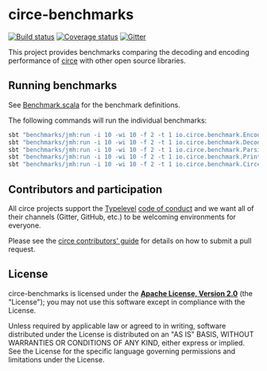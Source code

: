 # circe-benchmarks

[![Build status](https://img.shields.io/travis/circe/circe-benchmark/master.svg)](https://travis-ci.org/circe/circe-benchmark)
[![Coverage status](https://img.shields.io/codecov/c/github/circe/circe-spray/master.svg)](https://codecov.io/github/circe/circe-benchmark)
[![Gitter](https://img.shields.io/badge/gitter-join%20chat-green.svg)](https://gitter.im/circe/circe)

This project provides benchmarks comparing the decoding and encoding performance of [circe][circe] with other open source libraries.

## Running benchmarks

See [Benchmark.scala](modules/benchmarks/src/main/scala/io/circe/benchmark/Benchmark.scala) for the benchmark definitions.

The following commands will run the individual benchmarks:
```bash
sbt "benchmarks/jmh:run -i 10 -wi 10 -f 2 -t 1 io.circe.benchmark.EncodingBenchmark"
sbt "benchmarks/jmh:run -i 10 -wi 10 -f 2 -t 1 io.circe.benchmark.DecodingBenchmark"
sbt "benchmarks/jmh:run -i 10 -wi 10 -f 2 -t 1 io.circe.benchmark.ParsingBenchmark"
sbt "benchmarks/jmh:run -i 10 -wi 10 -f 2 -t 1 io.circe.benchmark.PrintingBenchmark"
sbt "benchmarks/jmh:run -i 10 -wi 10 -f 2 -t 1 io.circe.benchmark.CirceDerivationBenchmark"
```

## Contributors and participation

All circe projects support the [Typelevel][typelevel] [code of conduct][code-of-conduct] and we want
all of their channels (Gitter, GitHub, etc.) to be welcoming environments for everyone.

Please see the [circe contributors' guide][contributing] for details on how to submit a pull
request.

## License

circe-benchmarks is licensed under the **[Apache License, Version 2.0][apache]**
(the "License"); you may not use this software except in compliance with the
License.

Unless required by applicable law or agreed to in writing, software
distributed under the License is distributed on an "AS IS" BASIS,
WITHOUT WARRANTIES OR CONDITIONS OF ANY KIND, either express or implied.
See the License for the specific language governing permissions and
limitations under the License.

[apache]: http://www.apache.org/licenses/LICENSE-2.0
[circe]: https://github.com/circe/circe
[code-of-conduct]: http://typelevel.org/conduct.html
[contributing]: https://circe.github.io/circe/contributing.html
[typelevel]: http://typelevel.org/
